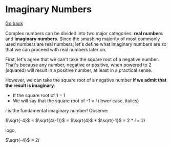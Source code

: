 # Imaginary Numbers

[Go back](./index.md)

Complex numbers can be divided into two major categories: **real numbers** and **imaginary numbers**. Since the smashing majority of most commonly used numbers are real numbers, let's define what imaginary numbers are so that we can proceed with real numbers later on.

First, let's agree that we can't take the square root of a negative number. That's because any number, negative or positive, when powered to 2 (squared) will result in a positive number, at least in a practical sense.

However, we can take the square root of a negative number **if we admit that the result is imaginary**:

* If the square root of 1 = 1
* We will say that the square root of -1 = *i* (lower case, italics)

*i* is the fundamental imaginary number! Observe:

$\sqrt{-4}$ = $\sqrt{4(-1)}$ = $\sqrt{4}$ * $\sqrt{-1}$ = 2 * *i* = 2*i*

logo, 

$\sqrt{-4}$ = 2*i*





